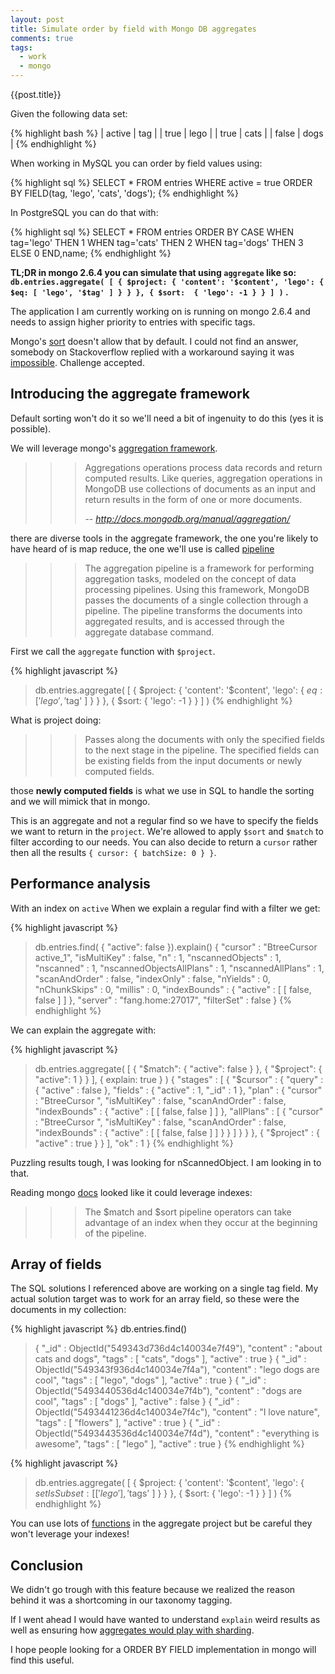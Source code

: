 ```yaml
---
layout: post
title: Simulate order by field with Mongo DB aggregates
comments: true
tags:
  - work
  - mongo
---
```


{{post.title}}

Given the following data set:

{% highlight bash %}
| active | tag  |
| true   | lego |
| true   | cats |
| false  | dogs |
{% endhighlight %}

When working in MySQL you can order by field values using:

{% highlight sql %}
SELECT * FROM entries
WHERE active = true
ORDER BY FIELD(tag, 'lego', 'cats', 'dogs');
{% endhighlight %}

In PostgreSQL you can do that with:

{% highlight sql %}
SELECT * FROM entries
  ORDER BY
  CASE
    WHEN tag='lego' THEN 1
    WHEN tag='cats' THEN 2
    WHEN tag='dogs' THEN 3
    ELSE 0
  END,name;
{% endhighlight %}

**TL;DR in mongo 2.6.4 you can simulate that using `aggregate` like so: `db.entries.aggregate( [ { $project: { 'content': '$content', 'lego': { $eq: [ 'lego', '$tag' ] } } }, { $sort:  { 'lego': -1 } } ] )` .**


The application I am currently working on is running on mongo 2.6.4 and needs to assign higher priority to entries with specific tags.

Mongo's [sort](http://docs.mongodb.org/manual/reference/method/cursor.sort/) doesn't allow that by default. I could not find an answer, somebody on Stackoverflow replied with a workaround saying it was [impossible](http://stackoverflow.com/questions/14650122/mongodb-sort-by-in). Challenge accepted.

## Introducing the aggregate framework

Default sorting won't do it so we'll need a bit of ingenuity to do this (yes it is possible).

We will leverage mongo's [aggregation framework](http://docs.mongodb.org/manual/aggregation/).

>>> Aggregations operations process data records and return computed results. Like queries, aggregation operations in MongoDB use collections of documents as an input and return results in the form of one or more documents.
>>>
>>> -- <cite>http://docs.mongodb.org/manual/aggregation/ </cite>

there are diverse tools in the aggregate framework, the one you're likely to have heard of is map reduce, the one we'll use is called [pipeline](http://docs.mongodb.org/manual/reference/command/aggregate/#dbcmd.aggregate)

>>> The aggregation pipeline is a framework for performing aggregation tasks, modeled on the concept of data processing pipelines. Using this framework, MongoDB passes the documents of a single collection through a pipeline. The pipeline transforms the documents into aggregated results, and is accessed through the aggregate database command.

First we call the `aggregate` function with `$project`.

{% highlight javascript %}
> db.entries.aggregate( [ 
                          { $project: {
                                        'content': '$content',
                                        'lego': { $eq: [ 'lego', '$tag' ] }
                                      }
                          },
                          { $sort: { 'lego': -1 } }
                        ] )
{% endhighlight %}

What is project doing:

>>> Passes along the documents with only the specified fields to the next stage in the pipeline. The specified fields can be existing fields from the input documents or newly computed fields.

those **newly computed fields** is what we use in SQL to handle the sorting and we will mimick that in mongo.

This is an aggregate and not a regular find so we have to specify the fields we want to return in the `project`. We're allowed to apply `$sort` and `$match` to filter according to our needs. You can also decide to return a `cursor` rather then all the results `{ cursor: { batchSize: 0 } }`.

## Performance analysis

With an index on `active` When we explain a regular find with a filter we get:

{% highlight javascript %}
> db.entries.find( { "active": false }).explain()
{
        "cursor" : "BtreeCursor active_1",
        "isMultiKey" : false,
        "n" : 1,
        "nscannedObjects" : 1,
        "nscanned" : 1,
        "nscannedObjectsAllPlans" : 1,
        "nscannedAllPlans" : 1,
        "scanAndOrder" : false,
        "indexOnly" : false,
        "nYields" : 0,
        "nChunkSkips" : 0,
        "millis" : 0,
        "indexBounds" : {
                "active" : [
                        [
                                false,
                                false
                        ]
                ]
        },
        "server" : "fang.home:27017",
        "filterSet" : false
}
{% endhighlight %}

We can explain the aggregate with:

{% highlight javascript %}
> db.entries.aggregate( [ { "$match": { "active": false } }, { "$project": { "active": 1 } } ], { explain: true } )
{
        "stages" : [
                {
                        "$cursor" : {
                                "query" : {
                                        "active" : false
                                },
                                "fields" : {
                                        "active" : 1,
                                        "_id" : 1
                                },
                                "plan" : {
                                        "cursor" : "BtreeCursor ",
                                        "isMultiKey" : false,
                                        "scanAndOrder" : false,
                                        "indexBounds" : {
                                                "active" : [
                                                        [
                                                                false,
                                                                false
                                                        ]
                                                ]
                                        },
                                        "allPlans" : [
                                                {
                                                        "cursor" : "BtreeCursor ",
                                                        "isMultiKey" : false,
                                                        "scanAndOrder" : false,
                                                        "indexBounds" : {
                                                                "active" : [
                                                                        [
                                                                                false,
                                                                                false
                                                                        ]
                                                                ]
                                                        }
                                                }
                                        ]
                                }
                        }
                },
                {
                        "$project" : {
                                "active" : true
                        }
                }
        ],
        "ok" : 1
}
{% endhighlight %}

Puzzling results tough, I was looking for nScannedObject. I am looking in to that.

Reading mongo [docs](http://docs.mongodb.org/manual/core/aggregation-pipeline/#pipeline-operators-and-indexes) looked like it could leverage indexes:

>>> The $match and $sort pipeline operators can take advantage of an index when they occur at the beginning of the pipeline.


## Array of fields

The SQL solutions I referenced above are working on a single tag field. My actual solution target was to work for an array field, so these were the documents in my collection:

{% highlight javascript %}
db.entries.find()
> { "_id" : ObjectId("549343d736d4c140034e7f49"), "content" : "about cats and dogs", "tags" : [ "cats", "dogs" ], "active" : true }
> { "_id" : ObjectId("549343f936d4c140034e7f4a"), "content" : "lego dogs are cool", "tags" : [ "lego", "dogs" ], "active" : true }
> { "_id" : ObjectId("5493440536d4c140034e7f4b"), "content" : "dogs are cool", "tags" : [ "dogs" ], "active" : false }
> { "_id" : ObjectId("5493441236d4c140034e7f4c"), "content" : "I love nature", "tags" : [ "flowers" ], "active" : true }
> { "_id" : ObjectId("5493443536d4c140034e7f4d"), "content" : "everything is awesome", "tags" : [ "lego" ], "active" : true }
{% endhighlight %}

{% highlight javascript %}
> db.entries.aggregate( [ 
                          { $project: {
                                        'content': '$content',
                                        'lego': { $setIsSubset: [ ['lego'], '$tags' ] }
                                      }
                          },
                          { $sort: { 'lego': -1 } }
                        ] )
{% endhighlight %}

You can use lots of [functions](http://docs.mongodb.org/manual/reference/operator/aggregation/) in the aggregate project but be careful they won't leverage your indexes!

## Conclusion

We didn't go trough with this feature because we realized the reason behind it was a shortcoming in our taxonomy tagging.

If I went ahead I would have wanted to understand `explain` weird results as well as ensuring how [aggregates would play with sharding](http://docs.mongodb.org/manual/core/aggregation-pipeline-sharded-collections/).

I hope people looking for a ORDER BY FIELD implementation in mongo will find this useful.
